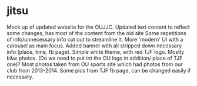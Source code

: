 # jitsu
Mock up of updated website for the OUJJC.
Updated text content to reflect some changes, has most of the content from the old site
Some repetitions of info/unnecessary info cut out to streamline it.
More 'modern' UI with a carousel as main focus.
Added banner with all stripped down necessary info (place, time, fb page).
Simple white theme, with red TJF logo. Mostly b&w photos.
(Do we need to put int the OU logo in addition/ place of TJF one)?
Most photos taken from OU sports site which had photos from our club from 2013-2014.
Some pics from TJF fb page, can be changed easily if necessary.
